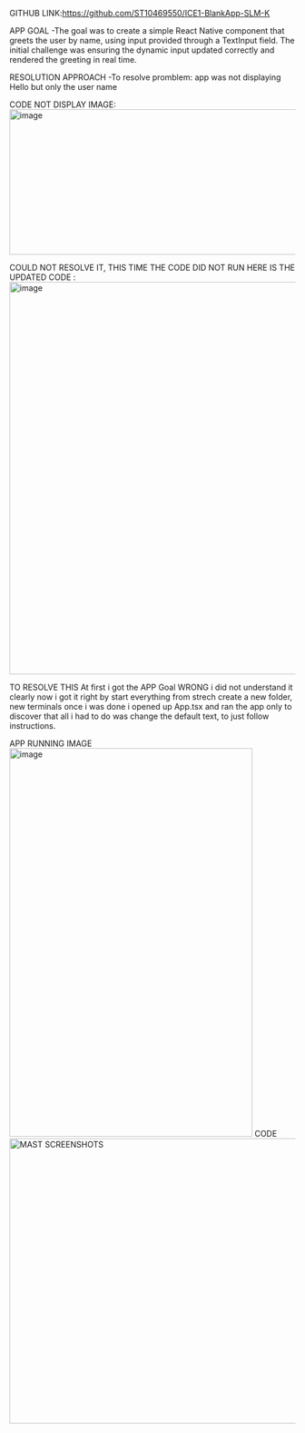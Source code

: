 GITHUB LINK:https://github.com/ST10469550/ICE1-BlankApp-SLM-K

APP GOAL
-The goal was to create a simple React Native component that greets the user by name, using input provided through a TextInput field. The initial challenge was ensuring the dynamic input updated correctly and rendered the greeting in real time.

RESOLUTION APPROACH
-To resolve promblem: app was not displaying Hello but only the user name

CODE NOT DISPLAY IMAGE:
<img width="566" height="256" alt="image" src="https://github.com/user-attachments/assets/b2202f9a-e170-43d3-9880-9cc91daea918" />

COULD NOT RESOLVE IT, THIS TIME THE CODE DID NOT RUN
HERE IS THE UPDATED CODE :<img width="913" height="691" alt="image" src="https://github.com/user-attachments/assets/ca94a01b-550d-43d4-8c25-0303549a4684" />

 TO RESOLVE THIS 
 At first i got the APP Goal WRONG i did not understand it clearly
 now i got it right by start everything from strech create a new folder, new terminals
 once i was done i opened up App.tsx and ran the app only to discover that all i had to
 do was change the default text, to just follow instructions.

 APP RUNNING IMAGE
 <img width="428" height="684" alt="image" src="https://github.com/user-attachments/assets/c605d886-b0a4-449f-b9cc-5a233d5f8a0e" />
 CODE
 <img width="712" height="502" alt="MAST SCREENSHOTS" src="https://github.com/user-attachments/assets/7ac2133e-63c9-4094-8a57-d3e79b04ef37" />

